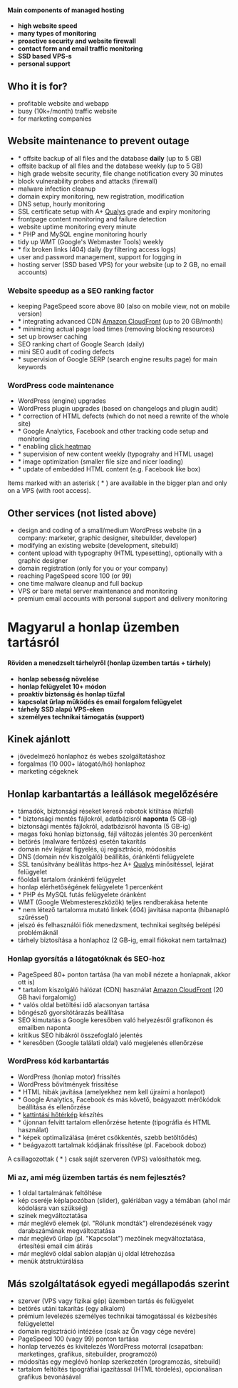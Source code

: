 #### Main components of managed hosting

- **high website speed**
- **many types of monitoring**
- **proactive security and website firewall**
- **contact form and email traffic monitoring**
- **SSD based VPS-s**
- **personal support**

## Who it is for?

- profitable website and webapp
- busy (10k+/month) traffic website
- for marketing companies

## Website maintenance to prevent outage

- \* offsite backup of all files and the database **daily** (up to 5 GB)
- offsite backup of all files and the database weekly (up to 5 GB)
- high grade website security, file change notification every 30 minutes
- block vulnerability probes and attacks (firewall)
- malware infection cleanup
- domain expiry monitoring, new registration, modification
- DNS setup, hourly monitoring
- SSL certificate setup with A+ [Qualys](https://www.ssllabs.com/ssltest/) grade and expiry monitoring
- frontpage content monitoring and failure detection
- website uptime monitoring every minute
- \* PHP and MySQL engine monitoring hourly
- tidy up WMT (Google's Webmaster Tools) weekly
- \* fix broken links (404) daily (by filtering access logs)
- user and password management, support for logging in
- hosting server (SSD based VPS) for your website (up to 2 GB, no email accounts)

### Website speedup as a SEO ranking factor

- keeping PageSpeed score above 80 (also on mobile view, not on mobile version)
- \* integrating advanced CDN [Amazon CloudFront](http://aws.amazon.com/cloudfront/pricing/) (up to 20 GB/month)
- \* minimizing actual page load times (removing blocking resources)
- set up browser caching
- SEO ranking chart of Google Search (daily)
- mini SEO audit of coding defects
- \* supervision of Google SERP (search engine results page) for main keywords

### WordPress code maintenance

- WordPress (engine) upgrades
- WordPress plugin upgrades (based on changelogs and plugin audit)
- \* correction of HTML defects (which do not need a rewrite of the whole site)
- \* Google Analytics, Facebook and other tracking code setup and monitoring
- \* enabling [click heatmap](http://www.clicktale.com/sites/default/files/field/image/mouse-move-heatmap.png)
- \* supervision of new content weekly (typograhy and HTML usage)
- \* image optimization (smaller file size and nicer loading)
- \* update of embedded HTML content (e.g. Facebook like box)

Items marked with an asterisk ( \* ) are available in the bigger plan and only on a VPS (with root access).

## Other services (not listed above)

- design and coding of a small/medium WordPress website (in a company: marketer, graphic designer, sitebuilder, developer)
- modifying an existing website (development, sitebuild)
- content upload with typography (HTML typesetting), optionally with a graphic designer
- domain registration (only for you or your company)
- reaching PageSpeed score 100 (or 99)
- one time malware cleanup and full backup
- VPS or bare metal server maintenance and monitoring
- premium email accounts with personal support and delivery monitoring

# Magyarul a honlap üzemben tartásról

#### Röviden a menedzselt tárhelyről (honlap üzemben tartás + tárhely)

- **honlap sebesség növelése**
- **honlap felügyelet 10+ módon**
- **proaktív biztonság és honlap tűzfal**
- **kapcsolat űrlap működés és email forgalom felügyelet**
- **tárhely SSD alapú VPS-eken**
- **személyes technikai támogatás (support)**

## Kinek ajánlott

- jövedelmező honlaphoz és webes szolgáltatáshoz
- forgalmas (10 000+ látogató/hó) honlaphoz
- marketing cégeknek

## Honlap karbantartás a leállások megelőzésére

- támadók, biztonsági réseket kereső robotok kitiltása (tűzfal)
- \* biztonsági mentés fájlokról, adatbázisról **naponta** (5 GB-ig)
- biztonsági mentés fájlokról, adatbázisról havonta (5 GB-ig)
- magas fokú honlap biztonság, fájl változás jelentés 30 percenként
- betörés (malware fertőzés) esetén takarítás
- domain név lejárat figyelés, új regisztráció, módosítás
- DNS (domain név kiszolgáló) beállítás, óránkénti felügyelete
- SSL tanúsítvány beállítás https-hez A+ [Qualys](https://www.ssllabs.com/ssltest/) minősítéssel, lejárat felügyelet
- főoldali tartalom óránkénti felügyelet
- honlap elérhetőségének felügyelete 1 percenként
- \* PHP és MySQL futás felügyelete óránként
- WMT (Google Webmestereszközök) teljes rendberakása hetente
- \* nem létező tartalomra mutató linkek (404) javítása naponta (hibanapló szűréssel)
- jelszó és felhasználói fiók menedzsment, technikai segítség belépési problémáknál
- tárhely biztosítása a honlaphoz (2 GB-ig, email fiókokat nem tartalmaz)

### Honlap gyorsítás a látogatóknak és SEO-hoz

- PageSpeed 80+ ponton tartása (ha van mobil nézete a honlapnak, akkor ott is)
- \* tartalom kiszolgáló hálózat (CDN) használat [Amazon CloudFront](http://aws.amazon.com/cloudfront/pricing/) (20 GB havi forgalomig)
- \* valós oldal betöltési idő alacsonyan tartása
- böngésző gyorsítótárazás beállítása
- SEO kimutatás a Google keresőben való helyezésről grafikonon és emailben naponta
- kritikus SEO hibákról összefoglaló jelentés
- \* keresőben (Google találati oldal) való megjelenés ellenőrzése

### WordPress kód karbantartás

- WordPress (honlap motor) frissítés
- WordPress bővítmények frissítése
- \* HTML hibák javítása (amelyekhez nem kell újraírni a honlapot)
- \* Google Analytics, Facebook és más követő, beágyazott mérőkódok beállítása és ellenőrzése
- \* [kattintási hőtérkép](http://www.clicktale.com/sites/default/files/field/image/mouse-move-heatmap.png) készítés
- \* újonnan felvitt tartalom ellenőrzése hetente (tipográfia és HTML használat)
- \* képek optimalizálása (méret csökkentés, szebb betöltődés)
- \* beágyazott tartalmak kódjának frissítése (pl. Facebook doboz)

A csillagozottak ( \* ) csak saját szerveren (VPS) valósíthatók meg.

### Mi az, ami még üzemben tartás és nem fejlesztés?

- 1 oldal tartalmának feltöltése
- kép cseréje képlapozóban (slider), galériában vagy a témában (ahol már kódolásra van szükség)
- színek megváltoztatása
- már meglévő elemek (pl. "Rólunk mondták") elrendezésének vagy darabszámának megváltoztatása
- már meglévő űrlap (pl. "Kapcsolat") mezőinek megváltoztatása, értesítési email cím átírás
- már meglévő oldal sablon alapján új oldal létrehozása
- menük átstruktúrálása

## Más szolgáltatások egyedi megállapodás szerint

- szerver (VPS vagy fizikai gép) üzemben tartás és felügyelet
- betörés utáni takarítás (egy alkalom)
- prémium levelezés személyes technikai támogatással és kézbesítés felügyelettel
- domain regisztráció intézése (csak az Ön vagy cége nevére)
- PageSpeed 100 (vagy 99) ponton tartása
- honlap tervezés és kivitelezés WordPress motorral (csapatban: marketinges, grafikus, sitebuilder, programozó)
- módosítás egy meglévő honlap szerkezetén (programozás, sitebuild)
- tartalom feltöltés tipográfiai igazítással (HTML tördelés), opcionálisan grafikus bevonásával
